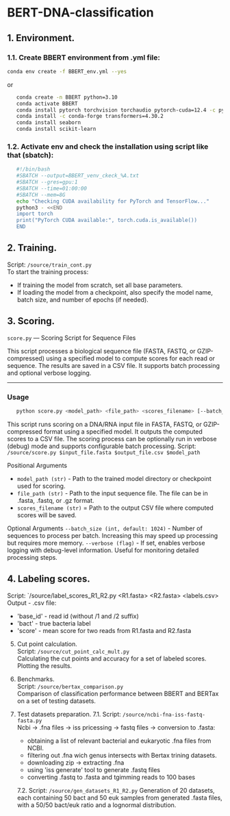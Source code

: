 ﻿# BERT-DNA-classification
## 1. Environment.  
### 1.1.  Create BBERT environment from .yml file:
```bash
conda env create -f BBERT_env.yml --yes  
```
or  
```bash
   conda create -n BBERT python=3.10  
   conda activate BBERT  
   conda install pytorch torchvision torchaudio pytorch-cuda=12.4 -c pytorch -c nvidia  
   conda install -c conda-forge transformers=4.30.2  
   conda install seaborn  
   conda install scikit-learn  
```
### 1.2.  Activate env and check the installation using script like that (sbatch):  

```bash  
   #!/bin/bash  
   #SBATCH --output=BBERT_venv_ckeck_%A.txt  
   #SBATCH --gres=gpu:1  
   #SBATCH --time=01:00:00  
   #SBATCH --mem=8G  
   echo "Checking CUDA availability for PyTorch and TensorFlow..."  
   python3 - <<END  
   import torch  
   print("PyTorch CUDA available:", torch.cuda.is_available())  
   END  
```

## 2. Training.  
Script:  `/source/train_cont.py`  
To start the training process:  
- If training the model from scratch, set all base parameters.  
- If loading the model from a checkpoint, also specify the model name, batch size, and number of epochs (if needed).  

## 3. Scoring.
 `score.py` — Scoring Script for Sequence Files

This script processes a biological sequence file (FASTA, FASTQ, or GZIP-compressed) using a specified model to compute scores for each read or sequence. The results are saved in a CSV file. It supports batch processing and optional verbose logging.

---

### Usage

```bash
   python score.py <model_path> <file_path> <scores_filename> [--batch_size BATCH_SIZE] [--verbose]
```
This script runs scoring on a DNA/RNA input file in FASTA, FASTQ, or GZIP-compressed format using a specified model. It outputs the computed scores to a CSV file.
The scoring process can be optionally run in verbose (debug) mode and supports configurable batch processing.
Script:  `/source/score.py $input_file.fasta $output_file.csv $model_path`  

Positional Arguments
- `model_path (str)` - Path to the trained model directory or checkpoint used for scoring.
- `file_path (str)` - Path to the input sequence file. The file can be in .fasta, .fastq, or .gz format.
- `scores_filename (str)` = Path to the output CSV file where computed scores will be saved.

Optional Arguments
`--batch_size (int, default: 1024)` - Number of sequences to process per batch. Increasing this may speed up processing but requires more memory.
`--verbose (flag)` - If set, enables verbose logging with debug-level information. Useful for monitoring detailed processing steps.

## 4. Labeling scores.  
Script:  `/source/label_scores_R1_R2.py <R1.fasta> <R2.fasta> <labels.csv>
Output  - .csv file:  
- 'base_id'   - read id (without /1 and /2 suffix)  
- 'bact'      - true bacteria label  
- 'score'     - mean score for two reads from R1.fasta and R2.fasta  

5. Cut point calculation.  
    Script:  `/source/cut_point_calc_mult.py`  
    Calculating the cut points and accuracy for a set of labeled scores.  
    Plotting the results.  

6. Benchmarks.  
    Script:  `/source/bertax_comparison.py`  
    Comparison of classification performance between BBERT and BERTax on a set of testing datasets.  

7. Test datasets preparation.
    7.1.  Script: `/source/ncbi-fna-iss-fastq-fasta.py`  
    Ncbi -> .fna files -> iss pricessing -> fastq files -> conversion to .fasta:  
    - obtaining a list of relevant bacterial and eukaryotic .fna files from NCBI.  
    - filtering out .fna wich genus intersects with Bertax trining datasets.  
    - downloading zip -> extracting .fna  
    - using 'iss generate' tool to generate .fastq files  
    - converting .fastq to .fasta and tgimming reads to 100 bases  

    7.2.  Script:  `/source/gen_datasets_R1_R2.py`
    Generation of 20 datasets, each containing 50 bact and 50 euk samples from generated .fasta files, with a 50/50 bact/euk ratio and a lognormal distribution.  
